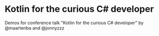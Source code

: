 # Kotlin for the curious C# developer

Demos for conference talk "Kotlin for the curious C# developer" by @maartenba and @jonnyzzz